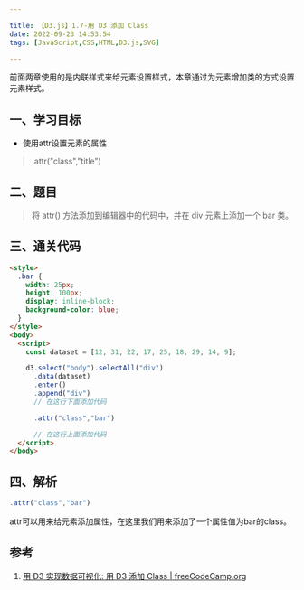 ```yaml
---

title: 【D3.js】1.7-用 D3 添加 Class
date: 2022-09-23 14:53:54
tags: [JavaScript,CSS,HTML,D3.js,SVG]

---
```


前面两章使用的是内联样式来给元素设置样式，本章通过为元素增加类的方式设置元素样式。

<!-- more -->

## 一、学习目标
* 使用attr设置元素的属性
> .attr("class","title")

## 二、题目
> 将 attr() 方法添加到编辑器中的代码中，并在 div 元素上添加一个 bar 类。

## 三、通关代码
```html
<style>
  .bar {
    width: 25px;
    height: 100px;
    display: inline-block;
    background-color: blue;
  }
</style>
<body>
  <script>
    const dataset = [12, 31, 22, 17, 25, 18, 29, 14, 9];

    d3.select("body").selectAll("div")
      .data(dataset)
      .enter()
      .append("div")
      // 在这行下面添加代码

      .attr("class","bar")

      // 在这行上面添加代码
  </script>
</body>
```

## 四、解析
```js
.attr("class","bar")
```
attr可以用来给元素添加属性，在这里我们用来添加了一个属性值为bar的class。

## 参考
1. [用 D3 实现数据可视化: 用 D3 添加 Class | freeCodeCamp.org](https://chinese.freecodecamp.org/learn/data-visualization/data-visualization-with-d3/add-classes-with-d3)